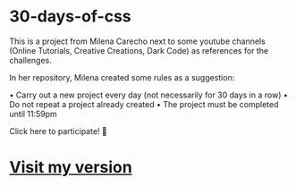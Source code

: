 # 30-days-of-css

This is a project from Milena Carecho next to some youtube channels (Online Tutorials, Creative Creations, Dark Code) as references for the challenges.

In her repository, Milena created some rules as a suggestion:

• Carry out a new project every day (not necessarily for 30 days in a row)
• Do not repeat a project already created
• The project must be completed until 11:59pm

Click here to participate! 🚀

# [Visit my version](https://libeerdev.github.io/30-days-of-css/)
